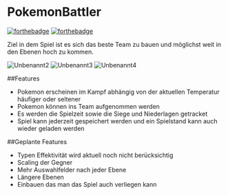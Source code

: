 # PokemonBattler
[![forthebadge](https://forthebadge.com/images/badges/made-with-java.svg)](http://forthebadge.com)
[![forthebadge](http://forthebadge.com/images/badges/built-with-love.svg)](http://forthebadge.com)

Ziel in dem Spiel ist es sich das beste Team zu bauen und möglichst weit in den Ebenen hoch zu kommen.

![Unbenannt2](https://github.com/user-attachments/assets/cbcff00e-7dff-4c7e-a43f-80f94ffbf941)
![Unbenannt3](https://github.com/user-attachments/assets/701a8a3a-62b3-4e72-9a72-30dc63ee9b65)
![Unbenannt4](https://github.com/user-attachments/assets/f9c19e52-8c4b-43e9-884c-457e2bb8661a)

##Features
- Pokemon erscheinen im Kampf abhängig von der aktuellen Temperatur häufiger oder seltener
- Pokemon können ins Team aufgenommen werden
- Es werden die Spielzeit sowie die Siege und Niederlagen getracket
- Spiel kann jederzeit gespeichert werden und ein Spielstand kann auch wieder geladen werden

##Geplante Features
- Typen Effektivität wird aktuell noch nicht berücksichtig
- Scaling der Gegner
- Mehr Auswahlfelder nach jeder Ebene
- Längere Ebenen
- Einbauen das man das Spiel auch verliegen kann
